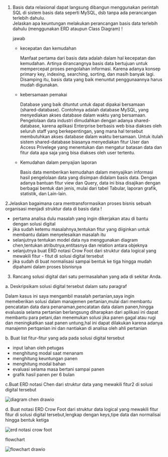 1. Basis data relasional dapat langsung dibangun menggunakan perintah SQL di sistem basis data seperti MySQL, dsb tanpa ada perancangan terlebih dahulu.  
   Jelaskan apa keuntungan melakukan perancangan basis data terlebih dahulu (menggunakan ERD ataupun Class Diagram) !
  
   jawab 
   - kecepatan dan kemudahan 
     
     Manfaat pertama dari basis data adalah dalam hal kecepatan dan kemudahan. Artinya dirancangnya basis data bertujuan untuk mempercepat proses pengolahan informasi. Karena adanya konsep primary key, indexing, searching, sorting, dan masih banyak lagi. Disamping itu, basis data yang baik menuntut penggunaannya harus mudah digunakan.
     
    - kebersamaan pemakai 
    
      Database yang baik dituntut untuk dapat dipakai bersamaan (shared-database). Contohnya adalah database MySQL, yang menyediakan akses database dalam waktu yang bersamaan. Pengelolaan data industri dimudahkan dengan adanya shared-database, karena aplikasi Enterprise berbasis web bisa diakses oleh seluruh staff yang berkepentingan, yang mana hal tersebut membutuhkan akses database dalam waktu bersamaan. Untuk itulah sistem shared-database biasanya menyediakan fitur User dan Access Privelege yang menentukan dan mengatur batasan data dan fitur data apa saja yang bisa diakses oleh user tertentu.
   
   - Kemudahan dalam penyajian laporan 
   
     Basis data memberikan kemudahan dalam menyajikan informasi hasil pengelolaan data yang disimpan didalam basis data. Dengan adanya bantuan fitur view dan Query, data ini bisa disajikan dengan berbagai bentuk dan jenis, mulai dari tabel Tabular, laporan grafik, statistik, dan Lain-lain.
 
2.Jelaskan bagaimana cara mentransformasikan proses bisnis sebuah organisasi menjadi struktur data di basis data !

  - pertama analisa dulu masalah yang ingin dikerjakan atau di bantu dengan solusi digital 
  - jika sudah ketemu masalahnya,tentukan fitur yang diiginkan untuk membantu dalam menyelesaikan masalah itu 
  - selanjutnya tentukan model data nya menggunakan diagram chen,tentukan atributnya,entitasnya dan relation antara objeknya 
  - selanjutnya buat ERD notasi Crow Foot dari struktur data logical yang mewakili fitur - fitut di solusi digital tersebut
  - jika sudah di buat normalisasi sampai bentuk ke tiga hingga mudah dipahami dalam proses bisnisnya 


3. Rancang solusi digital dari satu permasalahan yang ada di sekitar Anda.  

  a. Deskripsikam solusi digital tersebut dalam satu paragraf 
  
  Dalam kasus ini saya mengambil masalah pertanian,saya ingin memeberikan solusi dalam manajemen pertanian,mulai dari membantu pencatatan data dara penanaman,pencatatan data dalam panen,hingga evaluasia selama pertanian berlangsung diharapkan dari aplikasi ini dapat membantu para petani,dan menemukan solusi jika panen gagal atau rugi dan meningkatkan saat panen untung,hal ini dapat dilakukan karena adanya manajemn pertqanian ini dan nantiakan di analisa oleh ahli pertanian 
  
  b. Buat list fitur-fitur yang ada pada solusi digital tersebut 
   
   - input lahan oleh petugas 
   - menghitung modal saat menanam 
   - menghitung keuntungan panen 
   - menghitung modal bahan
   - evaluasi selama masa bertani sampai panen 
   - grafik hasil panen per 6 bulan 
   
   c.Buat ERD notasi Chen dari struktur data yang mewakili fitur2 di solusi digital tersebut
   
   ![diagram chen drawio](https://user-images.githubusercontent.com/100655814/164355030-907f1edf-92b1-4db2-955e-d361981b71da.png)

    
  d. Buat notasi ERD Crow Foot dari struktur data logical yang mewakili fitur fitur di solusi digital tersebut,lengkap dengan keys,tipe data dan normalisai hingga bentuk ketiga 
  
  ![erd notasi crow foot](https://user-images.githubusercontent.com/100655814/164372356-8206af4f-7ae8-44d8-9744-482dfea71bd0.png)
  
  flowchart 
  
  ![flowchart drawio](https://user-images.githubusercontent.com/100655814/164372419-628ff96d-3390-46b3-acf6-dc1965423b65.png)
